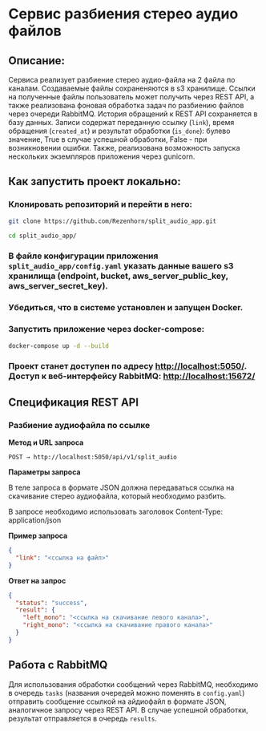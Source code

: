 # Сервис разбиения стерео аудио файлов

## Описание:

Сервиса реализует разбиение стерео аудио-файла на 2 файла по каналам.
Создаваемые файлы сохраненяются в s3 хранилище. Ссылки на полученные файлы пользователь может получить через REST API, а также реализована фоновая обработка задач по разбиению файлов через очереди RabbitMQ.
История обращений к REST API сохраняется в базу данных. Записи содержат переданную ссылку (`link`), время обращения (`created_at`) и результат обработки (`is_done`): булево значение, True в случае успешной обработки, False - при возникновении ошибки.
Также, реализована возможность запуска нескольких экземпляров приложения через gunicorn.

## Как запустить проект локально:

### Клонировать репозиторий и перейти в него:

```sh
git clone https://github.com/Rezenhorn/split_audio_app.git
```

```sh
cd split_audio_app/
```

### В файле конфигурации приложения `split_audio_app/config.yaml` указать данные вашего s3 хранилища (endpoint, bucket, aws_server_public_key, aws_server_secret_key).

### Убедиться, что в системе установлен и запущен Docker.

### Запустить приложение через docker-compose:


```sh
docker-compose up -d --build
```

### Проект станет доступен по адресу <http://localhost:5050/>. Доступ к веб-интерфейсу RabbitMQ: <http://localhost:15672/>

## Спецификация REST API

### Разбиение аудиофайла по ссылке

**Метод и URL запроса**

`POST → http://localhost:5050/api/v1/split_audio`

**Параметры запроса**

В теле запроса в формате JSON должна передаваться ссылка на скачивание стерео аудиофайла, который необходимо разбить.

В запросе необходимо использовать заголовок Content-Type: application/json

**Пример запроса**

```json
{
  "link": "<ссылка на файл>"
}
```

**Ответ на запрос**

```json
{
  "status": "success",
  "result": {
    "left_mono": "<ссылка на скачивание левого канала>",
    "right_mono": "<ссылка на скачивание правого канала>"
  }
}
```

## Работа с RabbitMQ

Для использования обработки сообщений через RabbitMQ, необходимо в очередь `tasks` (названия очередей можно поменять в `config.yaml`) отправить сообщение ссылкой на айдиофайл в формате JSON, аналогичное запросу через REST API.
В случае успешной обработки, результат отправляется в очередь `results`.
